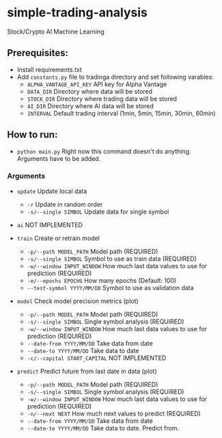 # simple-trading-analysis
Stock/Crypto AI Machine Learning

## Prerequisites:
- Install requirements.txt
- Add `constants.py` file to tradinga directory and set following varables:
  - `ALPHA_VANTAGE_API_KEY` API key for Alpha Vantage
  - `DATA_DIR` Directory where data will be stored
  - `STOCK_DIR` Directory where trading data will be stored
  - `AI_DIR` Directory where AI data will be stored
  - `INTERVAL` Default trading interval (1min, 5min, 15min, 30min, 60min)

## How to run:
- `python main.py` Right now this command doesn't do anything. Arguments have to be added.

### Arguments
- `update` Update local data
  - `-r` Update in random order
  - `-s/--single SIMBOL` Update data for single symbol

- `ai` NOT IMPLEMENTED

- `train` Create or retrain model
  - `-p/--path MODEL_PATH` Model path (REQUIRED)
  - `-s/--single SIMBOL` Symbol to use as train data (REQUIRED)
  - `-w/--window INPUT_WINDOW` How much last data values to use for prediction (REQUIRED)
  - `-e/--epochs EPOCHS` How many epochs (Default: 100)
  - `--test-symbol YYYY/MM/DD` Symbol to use as validation data

- `model` Check model precision metrics (plot)
  - `-p/--path MODEL_PATH` Model path (REQUIRED)
  - `-s/--single SIMBOL` Single symbol analysis (REQUIRED)
  - `-w/--window INPUT_WINDOW` How much last data values to use for prediction (REQUIRED)
  - `--date-from YYYY/MM/DD` Take data from date
  - `--date-to YYYY/MM/DD` Take data to date
  - `-c/--capital START_CAPITAL` NOT IMPLEMENTED

- `predict` Predict future from last date in data (plot)
  - `-p/--path MODEL_PATH` Model path (REQUIRED)
  - `-s/--single SIMBOL` Single symbol analysis (REQUIRED)
  - `-w/--window INPUT_WINDOW` How much last data values to use for prediction (REQUIRED)
  - `-n/--next NEXT` How much next values to predict (REQUIRED)
  - `--date-from YYYY/MM/DD` Take data from date
  - `--date-to YYYY/MM/DD` Take data to date. Predict from.